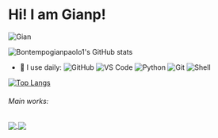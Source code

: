 # Hi! I am Gianp!
![Gian](https://user-images.githubusercontent.com/28188499/206478465-1ece97f5-6003-4d4a-93c5-f25118c7c287.gif)

![Bontempogianpaolo1's GitHub stats](https://github-readme-stats.vercel.app/api?username=bontempogianpaolo1&theme=dark&count_private=true)
- 🚀 I use daily:
  ![GitHub](https://img.shields.io/badge/-GitHub-181717?style=plastic&logo=github)
  ![VS Code](https://img.shields.io/badge/-VS%20Code-007ACC?style=plastic&logo=visual-studio-code)
  ![Python](https://img.shields.io/badge/-Python-8fcfd1?style=plastic&logo=Python)
  ![Git](https://img.shields.io/badge/-Git-black?style=plastic&logo=git)
  ![Shell](https://img.shields.io/badge/-Shell-blasck?style=plastic&logo=Shell)

[![Top Langs](https://github-readme-stats.vercel.app/api/top-langs/?username=bontempogianpaolo1&layout=compact&count_private=true&theme=dark)](https://github.com/bontempogianpaolo1/github-readme-stats)


###### Main works:

<a href="https://github.com/anuraghazra/anuraghazra.github.io">
  <img align="center" src="https://github-readme-stats.vercel.app/api/pin/?username=bontempogianpaolo1&repo=continualExplain&theme=dark" />
</a>

<a href="https://github.com/Bontempogianpaolo1/Consunsus-on-multi-omics">
  <img align="center" src="https://github-readme-stats.vercel.app/api/pin/?username=bontempogianpaolo1&repo=Consunsus-on-multi-omics&theme=dark" />
</a>

